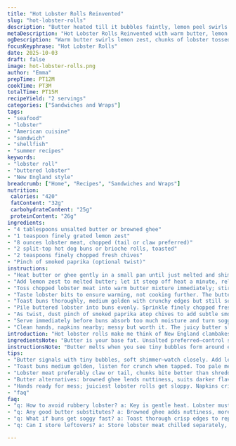 ```yaml
---
title: "Hot Lobster Rolls Reinvented"
slug: "hot-lobster-rolls"
description: "Butter heated till it bubbles faintly, lemon peel swirls in aromas. Lobster chunks tossed warm, slicked, clinging fat and zest. Toasted buns hold treasure. Chives sprinkled last, fresh green bright contrast. Swap butter for browned ghee or garlic oil for twist. Lobster can be claw meat or tail chunks, pick firm texture, not mushy. Visual cues over clocks: butter ready when it shimmers, lobster warm and quivering, buns golden crisp, not soggy. Beware overcooking—rubbery shellfish kills the vibe. Serve immediately before juice drains into bread. Quick, bold, messy. Experience lobster anew, with aromas teasing, fats rubbing your hands, fleeting warmth, crunch, tender shellfish. Practical. Real. Scratch instinct. Cook loud, cook right."
metaDescription: "Hot Lobster Rolls Reinvented with warm butter, lemon zest, toasted buns. Fresh chives and smoked paprika add sharp contrast and smoky depth to rich lobster."
ogDescription: "Warm butter swirls lemon zest, chunks of lobster tossed just right. Toasted buns hold juicy bites, fresh chives and smoky paprika finish. Bold, messy, sensory."
focusKeyphrase: "Hot Lobster Rolls"
date: 2025-10-03
draft: false
image: hot-lobster-rolls.png
author: "Emma"
prepTime: PT12M
cookTime: PT3M
totalTime: PT15M
recipeYield: "2 servings"
categories: ["Sandwiches and Wraps"]
tags:
- "seafood"
- "lobster"
- "American cuisine"
- "sandwich"
- "shellfish"
- "summer recipes"
keywords:
- "lobster roll"
- "buttered lobster"
- "New England style"
breadcrumb: ["Home", "Recipes", "Sandwiches and Wraps"]
nutrition: 
 calories: "420"
 fatContent: "32g"
 carbohydrateContent: "25g"
 proteinContent: "26g"
ingredients:
- "4 tablespoons unsalted butter or browned ghee"
- "1 teaspoon finely grated lemon zest"
- "8 ounces lobster meat, chopped (tail or claw preferred)"
- "2 split-top hot dog buns or brioche rolls, toasted"
- "2 teaspoons finely chopped fresh chives"
- "Pinch of smoked paprika (optional twist)"
instructions:
- "Heat butter or ghee gently in a small pan until just melted and shimmering with tiny bubbles; do not brown unless you want nuttiness."
- "Add lemon zest to melted butter; let it steep off heat a minute, releases oils, vibrant aroma."
- "Toss chopped lobster meat into warm butter mixture immediately; stir carefully to coat each chunk without mushing. Watch lobster for slight warm blush—not hot steaming."
- "Taste lobster bits to ensure warming, not cooking further. The butter must envelop lobsters, carry flavor."
- "Toast buns thoroughly, medium golden with crunchy edges but still soft inside to hold juices."
- "Pile buttered lobster into buns evenly. Sprinkle finely chopped fresh chives on top for sharp, fresh green bite."
- "As twist, dust pinch of smoked paprika atop chives to add subtle smoky heat, unexpected depth."
- "Serve immediately before buns absorb too much moisture and turn soggy; timing critical."
- "Clean hands, napkins nearby; messy but worth it. The juicy butter slick on your fingers is part of the charm."
introduction: "Hot lobster rolls make me think of New England clambakes and briny seafood shacks. But fussing with mayo or overcooking leaves sad rubbery meat. Learned to heat butter slowly so it melts cleanly, not foaming or scorching—key for layering flavor. Lemon zest gives bright pop without drowning lobster’s natural sweetness. Using browned ghee swaps butter’s sweetness for nuttiness; garlic oil brings punch, depending on mood. Toasted buns must crunch, or you get sad sog. Timing’s everything. Watch lobster heat, feel for the slight give, that gentle warmth pushing flavor release. Toss quickly, assemble fast, eat before steam sogs layers—messy, bold, truly rewarding. Tried claw meat for texture contrast, tail for tenderness. Each bite hints sea and buttery richness alive in mouth. A simple flip from cold mayo salad into hot buttery splendor."
ingredientsNote: "Butter is your base fat. Unsalted preferred—control salt better. Brown butter or ghee adds a deeper flavor profile when you want funk over creaminess. Lemon zest, not juice; oils in zest carry aroma that heats without diluting fat or sogging bread. Lobster should be firm, fresh. Tail or claw meat chunks provide better texture than shredded—no mushy bites. Split-top buns or brioche toast well; avoid sandwich buns with poor crust or low density. Fresh chives give freshness—a quick chop just before serving preserves color and bite. Smoked paprika (if you want) layers spice and earthiness—it’s my twist learned from burnt butter attempts. Butter-tossing technique matters—coat not cook lobster; heat it gently, or shells rubberize. High heat kills marine sweetness. Keep hands ready—cleaning lobster can be messy but guarantees better bite size chunks. If lobster unavailable, firm cooked shrimp as emergency sub, but missing that decadent ocean silk."
instructionsNote: "Butter melts when you see tiny bubbles form around edges and a soft shimmer on surface—that’s the cue to add lemon zest, not before to avoid overcooking zest oils. Let zest steep a minute off heat, releasing aromatic citrus oils without burning. Lobster meat must go in quickly; toss gently, coating surface without hammering meat fibers. If you see steam rising, lobster is heating too fast—reduce heat or remove pan briefly. Toast buns ahead to crisp golden edges; moisture repellent, prevents sog—tell tale crunch when you tap crusts. Assemble swiftly, mound lobster before warmth escapes—cold rolls kill whole point. Garnish last; fresh chives wilt fast with heat; keeps freshness intact. Adding smoked paprika on top adds complexity but use sparingly—too much steals lobster spotlight. Serve with napkins—expect drips. The coherence between warm butter, zest aroma, lobster sweetness, crunch, and fresh chives makes this tactile, sensory experience. Timing flexible, sensory cues key, not rigid timers."
tips:
- "Butter signals with tiny bubbles, soft shimmer—watch closely. Add lemon zest only off heat, helps oils release without burning. Heating times count, avoid bitterness from zest if hotter than needed. Resist browning unless ghee, then slight nuttiness okay. The mix shifts fast; work quick to add lobster chunks before butter cools. Toss gently—no mush. Texture key here, firm but tender shellfish wins over shredded mush every time."
- "Toast buns medium golden, listen for crunch when tapped. Too pale means sog waiting to happen. Too dark, brittle crust, no good. Textural balance: crispy shell but soft inside to absorb juices. Hot buns also prevent quick cooling. Assemble fast after toasting; lobster warmth must linger. Chives chop fine, sprinkle last: fresh green pops before wilting. Smoke paprika? Use light hand. Too much steals focus, but tiny pinch adds earth underlayers well."
- "Lobster meat preferably claw or tail, chunks bite better than shredded. Claw adds chew contrast, tail softer. Regardless, chunks should stay intact not fall apart. Watch lobster warm blush, slight give under finger—no steam rising. Steam means overheat, rubber shellfish guaranteed. Heat lowers marine sweetness; quick gentle toss is better than cooking through. If no lobster, firm cooked shrimp emergency swap with lower silk factor, but still good for texture. Better than mush or cold mayo versions."
- "Butter alternatives: browned ghee lends nuttiness, suits darker flavor profile. Garlic oil swaps butter sweetness for punch but shifts overall tone. Unsalted fats keep salt control. Lemon zest brings citrus oils without diluting fat; juice floods bread, sogs fast. Pay close attention to visual and aroma cues during cooking stages. If you smell burnt zest sharp or butter smells acrid, lower heat or remove pan. Moments matter here, sensory feedback beats timer every time."
- "Hands ready for mess; juiciest lobster rolls get sloppy. Napkins critical. Butter clings fingers, lemon aroma lingers. Clean lobster chunks by hand gives control on size; shell pieces mean bad chew. Timing critical: serve immediately. Lobster warm but not steaming, buns crisp still. Juices drip into bread fast, killing crunch if wait too long. Patience in assembly, urgency in eating."
- "faq"
faq:
- "q: How to avoid rubbery lobster? a: Key is gentle heat. Lobster must warm, slight blush only. No steam; steam kills texture, makes rubbery shell. Toss fast in warm butter, coat not cook. Observe lobster softness with finger rather than time. If unsure, reduce pan heat, remove momentarily. Better cold than rubbery."
- "q: Any good butter substitutes? a: Browned ghee adds nuttiness, more robust flavor. Garlic oil swaps sweetness for punch but watch heat carefully. Unsalted versions? Yes, important to control salt. Avoid heavy oils that overpower lobster. Swap depends on mood, daily ingredient stash. Try and observe aroma changes, texture in mouth."
- "q: What if buns get soggy fast? a: Toast thorough crisp edges to repel moisture. Use split-top or brioche with higher crumb density. Serve right away; don't let lobster juices soak bread. If sog appears, re-toast quickly or add more crunch with toasted breadcrumbs inside. Toasting key barrier against sog, no shortcuts."
- "q: Can I store leftovers? a: Store lobster meat chilled separately, keeps firm. Avoid assembling early; buns go sog fast. Reheat lobster gently off direct heat to avoid rubberiness. If sandwich made, wrap tightly in foil, minor moisture loss but okay. Eat leftovers within a day. Frozen lobster rolls lose texture fast, skip freezing."

---
```

